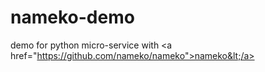 # nameko-demo
demo for python micro-service with &lt;a href="https://github.com/nameko/nameko">nameko&lt;/a>
